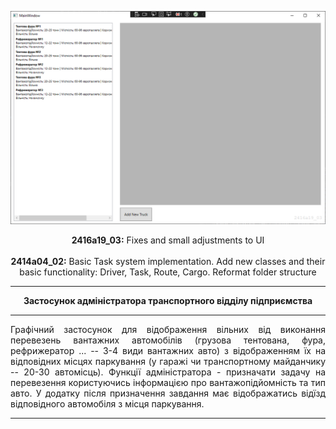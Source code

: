 
<div style="text-align:center">

![obviously not working preview image](https://github.com/FenrisuIven/CourseProject_Y2_TransDepAdminApp/blob/development/preview/preview_2416a19_03.png?raw=true)

<b>2416a19_03:</b> Fixes and small adjustments to UI<br><br>
<b>2414a04_02:</b> Basic Task system implementation. Add new classes and their basic functionality: Driver, Task, Route, Cargo. Reformat folder structure 

---

<b>Застосунок адміністратора транспортного відділу підприємства</b></div>

---

<div style="text-align:justify">Графічний застосунок для відображення вільних від виконання перевезень вантажних автомобілів (грузова тентована, фура, рефрижератор ... -- 3-4 види вантажних авто) з відображенням їх на відповідних місцях паркування (у гаражі чи транспортному майданчику --  20-30 автомісць). Функції адміністратора - призначати задачу на перевезення користуючись інформацією про вантажопідйомність та тип авто. У додатку після призначення завдання має відображатись відїзд відповідного автомобіля з місця паркування.</div>

---

